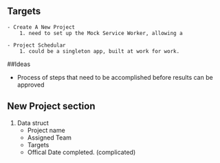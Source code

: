 ## Targets

    - Create A New Project
        1. need to set up the Mock Service Worker, allowing a

    - Project Schedular
        1. could be a singleton app, built at work for work.

##Ideas

- Process of steps that need to be accomplished before results can be approved

## New Project section

1. Data struct
   - Project name
   - Assigned Team
   - Targets
   - Offical Date completed. (complicated)
